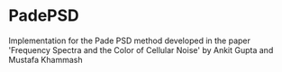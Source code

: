 # PadePSD
Implementation for the Pade PSD method developed in the paper 'Frequency Spectra and the Color of Cellular Noise' by Ankit Gupta and Mustafa Khammash
